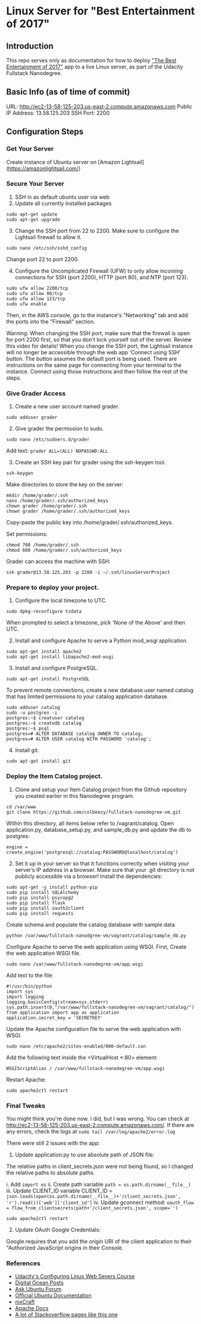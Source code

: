 # Linux Server for "Best Entertainment of 2017"

## Introduction
This repo serves only as documentation for how to deploy ["The Best Entertainment of 2017"](https://github.com/colbeezy/fullstack-nanodegree-vm/blob/master/vagrant/catalog/) app to a live Linux server, as part of the Udacity Fullstack Nanodegree.

## Basic Info (as of time of commit)
URL: http://ec2-13-58-125-203.us-east-2.compute.amazonaws.com
Public IP Address: 13.58.125.203
SSH Port: 2200

## Configuration Steps

### Get Your Server
Create instance of Ubuntu server on [Amazon Lightsail] (https://amazonlightsail.com/)

### Secure Your Server
1. SSH in as default ubuntu user via web
2. Update all currently installed packages

```
sudo apt-get update
sudo apt-get upgrade
```

3. Change the SSH port from 22 to 2200. Make sure to configure the Lightsail firewall to allow it.

```
sudo nano /etc/ssh/sshd_config
```
Change port 22 to port 2200.

4. Configure the Uncomplicated Firewall (UFW) to only allow incoming connections for SSH (port 2200), HTTP (port 80), and NTP (port 123).

```
sudo ufw allow 2200/tcp
sudo ufw allow 80/tcp
sudo ufw allow 123/tcp
sudo ufw enable
```

Then, in the AWS console, go to the instance's "Networking" tab and add the ports into the "Firewall" section.

Warning: When changing the SSH port, make sure that the firewall is open for port 2200 first, so that you don't lock yourself out of the server. Review this video for details! When you change the SSH port, the Lightsail instance will no longer be accessible through the web app 'Connect using SSH' button. The button assumes the default port is being used. There are instructions on the same page for connecting from your terminal to the instance. Connect using those instructions and then follow the rest of the steps.

### Give Grader Access
1. Create a new user account named grader.

```
sudo adduser grader
```

2. Give grader the permission to sudo.

```
sudo nano /etc/sudoers.d/grader
```

Add text: `grader ALL=(ALL) NOPASSWD:ALL`

3. Create an SSH key pair for grader using the ssh-keygen tool.

```
ssh-keygen
```

Make directories to store the key on the server:

```
mkdir /home/grader/.ssh
nano /home/grader/.ssh/authorized_keys
chown grader /home/grader/.ssh
chown grader /home/grader/.ssh/authorized_keys
```

Copy-paste the public key into /home/grader/.ssh/authorized_keys.

Set permissions:

```
chmod 700 /home/grader/.ssh
chmod 600 /home/grader/.ssh/authorized_keys
```

Grader can access the machine with SSH:

```
ssh grader@13.58.125.203 -p 2200 -i ~/.ssh/linuxServerProject
```

### Prepare to deploy your project.
1. Configure the local timezone to UTC.

```
sudo dpkg-reconfigure tzdata
```

When prompted to select a timezone, pick 'None of the Above' and then UTC.

2. Install and configure Apache to serve a Python mod_wsgi application.

```
sudo apt-get install apache2
sudo apt-get install libapache2-mod-wsgi
```

3. Install and configure PostgreSQL.

```
sudo apt-get install PostgreSQL
```

To prevent remote connections, create a new database user named catalog that has limited permissions to your catalog application database.

```
sudo adduser catalog
sudo -u postgres -i
postgres:~$ creatuser catalog
postgres:~$ createdb catalog
postgres:~$ psql
postgres=# ALTER DATABASE catalog OWNER TO catalog;
postgres=# ALTER USER catalog WITH PASSWORD 'catalog';
```

4. Install git.

```
sudo apt-get install git
```

### Deploy the Item Catalog project.
1. Clone and setup your Item Catalog project from the Github repository you created earlier in this Nanodegree program.

```
cd /var/www
git clone https://github.com/colbeezy/fullstack-nanodegree-vm.git
```

Within this directory, all items below refer to /vagrant/catalog.
Open application.py, database_setup.py, and sample_db.py and update the db to postgres:

```
engine = create_engine('postgresql://catalog:PASSWORD@localhost/catalog')
```

2. Set it up in your server so that it functions correctly when visiting your server’s IP address in a browser. Make sure that your .git directory is not publicly accessible via a browser! Install the dependencies:

```
sudo apt-get -y install python-pip
sudo pip install SQLAlchemy
sudo pip install psycopg2
sudo pip install flask
sudo pip install oauth2client
sudo pip install requests
```

Create schema and populate the catalog database with sample data

```
python /var/www/fullstack-nanodgree-vm/vagrant/catalog/sample_db.py
```

Configure Apache to serve the web application using WSGI.
First, Create the web application WSGI file.

```
sudo nano /var/www/fullstack-nanodegree-vm/app.wsgi 
```

Add text to the file:

```
#!/usr/bin/python
import sys
import logging
logging.basicConfig(stream=sys.stderr)
sys.path.insert(0,"/var/www/fullstack-nanodegree-vm/vagrant/catalog/")
from application import app as application
application.secret_key = 'SECRETKEY'

```

Update the Apache configuration file to serve the web application with WSGI.

```
sudo nano /etc/apache2/sites-enabled/000-default.con
```

Add the following text inside the <VirtualHost *:80> element:

```
WSGIScriptAlias / /var/www/fullstack-nanodegree-vm/app.wsgi
```

Restart Apache:

```
sudo apache2ctl restart
```

### Final Tweaks
You might think you're done now. I did, but I was wrong. You can check at http://ec2-13-58-125-203.us-east-2.compute.amazonaws.com/. If there are any errors, check the logs at `sudo tail /var/log/apache2/error.log`

There were still 2 issues with the app:

1. Update application.py to use absolute path of JSON file:

The relative paths in client_secrets.json were not being found, so I changed the relative paths to absolute paths.

  i. Add `import os`
  ii. Create path variable `path = os.path.dirname(__file__)`
  iii. Update CLIENT_ID variable CLIENT_ID = `json.loads(open(os.path.dirname(__file__)+'/client_secrets.json', 'r').read())['web']['client_id']`
  iv. Update gconnect method: `oauth_flow = flow_from_clientsecrets(path+'/client_secrets.json', scope='')`
  
```
sudo apache2ctl restart
```

2. Update OAuth Google Credentials:

Google requires that you add the origin URI of the client application to their "Authorized JavaScript origins in their Console.


### References
* [Udacity's Configuring Linux Web Severs Course](https://www.udacity.com/course/configuring-linux-web-servers--ud299)
* [Digital Ocean Posts](https://www.digitalocean.com/community/tutorials/how-to-setup-a-firewall-with-ufw-on-an-ubuntu-and-debian-cloud-server)
* [Ask Ubuntu Forum](https://askubuntu.com/)
* [Official Ubuntu Documentation](https://help.ubuntu.com/community/UbuntuTime)
* [nixCraft](https://www.cyberciti.biz/faq/linux-resetting-a-users-password/)
* [Apache Docs](https://httpd.apache.org/docs/2.4/)
* [A lot of Stackoverflow pages like this one](https://stackoverflow.com/questions/16850350/got-origin-mismatch-error-in-google-share-api)
